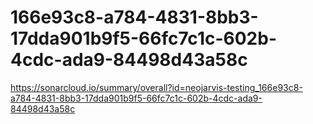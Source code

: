 # 166e93c8-a784-4831-8bb3-17dda901b9f5-66fc7c1c-602b-4cdc-ada9-84498d43a58c
https://sonarcloud.io/summary/overall?id=neojarvis-testing_166e93c8-a784-4831-8bb3-17dda901b9f5-66fc7c1c-602b-4cdc-ada9-84498d43a58c
